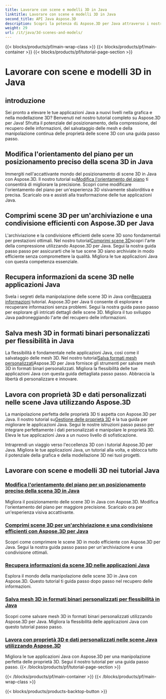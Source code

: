 ```yaml
---
title: Lavorare con scene e modelli 3D in Java
linktitle: Lavorare con scene e modelli 3D in Java
second_title: API Java Aspose.3D
description: Scopri la potenza di Aspose.3D per Java attraverso i nostri tutorial. Migliora la precisione, l'efficienza di archiviazione e la manipolazione delle scene 3D nelle tue applicazioni Java.
weight: 29
url: /it/java/3d-scenes-and-models/
---
```


{{< blocks/products/pf/main-wrap-class >}}
{{< blocks/products/pf/main-container >}}
{{< blocks/products/pf/tutorial-page-section >}}

# Lavorare con scene e modelli 3D in Java

## introduzione

Sei pronto a elevare le tue applicazioni Java a nuovi livelli nella grafica e nella modellazione 3D? Benvenuti nel nostro tutorial completo su Aspose.3D per Java! Sfrutta il potenziale del posizionamento, della compressione, del recupero delle informazioni, del salvataggio delle mesh e della manipolazione continua delle proprietà delle scene 3D con una guida passo passo.

## Modifica l'orientamento del piano per un posizionamento preciso della scena 3D in Java

 Immergiti nell'accattivante mondo del posizionamento di scene 3D in Java con Aspose.3D. Il nostro tutorial su[Modifica l'orientamento del piano](./change-plane-orientation/) ti consentirà di migliorare la precisione. Scopri come modificare l'orientamento del piano per un'esperienza 3D visivamente sbalorditiva e precisa. Scaricalo ora e assisti alla trasformazione delle tue applicazioni Java.

## Comprimi scene 3D per un'archiviazione e una condivisione efficienti con Aspose.3D per Java

 L'archiviazione e la condivisione efficienti delle scene 3D sono fondamentali per prestazioni ottimali. Nel nostro tutorial[Comprimi scene 3D](./compress-3d-scenes/)scopri l'arte della compressione utilizzando Aspose.3D per Java. Segui la nostra guida passo passo per assicurarti che le tue scene 3D siano archiviate in modo efficiente senza compromettere la qualità. Migliora le tue applicazioni Java con questa competenza essenziale.

## Recupera informazioni da scene 3D nelle applicazioni Java

 Svela i segreti della manipolazione delle scene 3D in Java con[Recupera informazioni](./get-scene-information/) tutorial. Aspose.3D per Java ti consente di esplorare e recuperare informazioni senza problemi. Segui la nostra guida passo passo per esplorare gli intricati dettagli delle scene 3D. Migliora il tuo sviluppo Java padroneggiando l'arte del recupero delle informazioni.

## Salva mesh 3D in formati binari personalizzati per flessibilità in Java

 La flessibilità è fondamentale nelle applicazioni Java, così come il salvataggio delle mesh 3D. Nel nostro tutorial[Salva formati mesh personalizzati](./save-custom-mesh-formats/)Aspose.3D per Java fornisce gli strumenti per salvare mesh 3D in formati binari personalizzati. Migliora la flessibilità delle tue applicazioni Java con questa guida dettagliata passo passo. Abbraccia la libertà di personalizzare e innovare.

## Lavora con proprietà 3D e dati personalizzati nelle scene Java utilizzando Aspose.3D

 La manipolazione perfetta delle proprietà 3D ti aspetta con Aspose.3D per Java. Il nostro tutorial su[Gestione delle proprietà 3D](./managing-3d-properties-scenes/) è la tua guida per migliorare le applicazioni Java. Segui le nostre istruzioni passo passo per integrare perfettamente i dati personalizzati e manipolare le proprietà 3D. Eleva le tue applicazioni Java a un nuovo livello di sofisticazione.

Intraprendi un viaggio verso l'eccellenza 3D con i tutorial Aspose.3D per Java. Migliora le tue applicazioni Java, un tutorial alla volta, e sblocca tutto il potenziale della grafica e della modellazione 3D nei tuoi progetti.
## Lavorare con scene e modelli 3D nei tutorial Java
### [Modifica l'orientamento del piano per un posizionamento preciso della scena 3D in Java](./change-plane-orientation/)
Migliora il posizionamento delle scene 3D in Java con Aspose.3D. Modifica l'orientamento del piano per maggiore precisione. Scaricalo ora per un'esperienza visiva accattivante.
### [Comprimi scene 3D per un'archiviazione e una condivisione efficienti con Aspose.3D per Java](./compress-3d-scenes/)
Scopri come comprimere le scene 3D in modo efficiente con Aspose.3D per Java. Segui la nostra guida passo passo per un'archiviazione e una condivisione ottimali.
### [Recupera informazioni da scene 3D nelle applicazioni Java](./get-scene-information/)
Esplora il mondo della manipolazione delle scene 3D in Java con Aspose.3D. Questo tutorial ti guida passo dopo passo nel recupero delle informazioni.
### [Salva mesh 3D in formati binari personalizzati per flessibilità in Java](./save-custom-mesh-formats/)
Scopri come salvare mesh 3D in formati binari personalizzati utilizzando Aspose.3D per Java. Migliora la flessibilità delle applicazioni Java con questo tutorial passo passo.
### [Lavora con proprietà 3D e dati personalizzati nelle scene Java utilizzando Aspose.3D](./managing-3d-properties-scenes/)
Migliora le tue applicazioni Java con Aspose.3D per una manipolazione perfetta delle proprietà 3D. Segui il nostro tutorial per una guida passo passo.
{{< /blocks/products/pf/tutorial-page-section >}}

{{< /blocks/products/pf/main-container >}}
{{< /blocks/products/pf/main-wrap-class >}}

{{< blocks/products/products-backtop-button >}}
